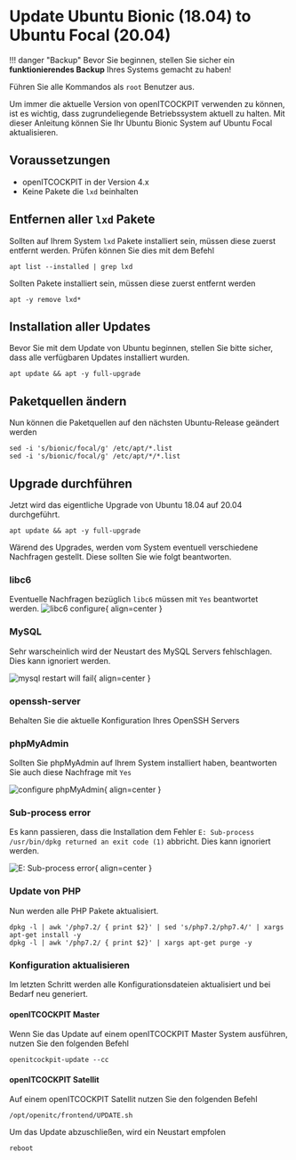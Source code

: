 # Update Ubuntu Bionic (18.04) to Ubuntu Focal (20.04)

!!! danger "Backup"
    Bevor Sie beginnen, stellen Sie sicher ein **funktionierendes Backup** Ihres Systems gemacht zu haben!

Führen Sie alle Kommandos als `root` Benutzer aus.

Um immer die aktuelle Version von openITCOCKPIT verwenden zu können, ist es wichtig, dass zugrundeliegende Betriebssystem aktuell zu halten.
Mit dieser Anleitung können Sie Ihr Ubuntu Bionic System auf Ubuntu Focal aktualisieren.

##  Voraussetzungen
 -  openITCOCKPIT in der Version 4.x
 -  Keine Pakete die `lxd` beinhalten

## Entfernen aller `lxd` Pakete
Sollten auf Ihrem System `lxd` Pakete installiert sein, müssen diese zuerst entfernt werden. Prüfen können Sie dies mit dem Befehl
```
apt list --installed | grep lxd
```

Sollten Pakete installiert sein, müssen diese zuerst entfernt werden
```
apt -y remove lxd*
```

## Installation aller Updates
Bevor Sie mit dem Update von Ubuntu beginnen, stellen Sie bitte sicher, dass alle verfügbaren Updates installiert wurden.

```
apt update && apt -y full-upgrade
```

## Paketquellen ändern
Nun können die Paketquellen auf den nächsten Ubuntu-Release geändert werden
```
sed -i 's/bionic/focal/g' /etc/apt/*.list
sed -i 's/bionic/focal/g' /etc/apt/*/*.list
```

## Upgrade durchführen
Jetzt wird das eigentliche Upgrade von Ubuntu 18.04 auf 20.04 durchgeführt.
```
apt update && apt -y full-upgrade
```

Wärend des Upgrades, werden vom System eventuell verschiedene Nachfragen gestellt. Diese sollten Sie wie folgt beantworten.

### libc6
Eventuelle Nachfragen bezüglich `libc6` müssen mit `Yes` beantwortet werden.
![libc6 configure](/images/updates/ubuntu-bionic/libc6.png){ align=center }

### MySQL
Sehr warscheinlich wird der Neustart des MySQL Servers fehlschlagen. Dies kann ignoriert werden.

![mysql restart will fail](/images/updates/ubuntu-bionic/mysql.png){ align=center }

### openssh-server
Behalten Sie die aktuelle Konfiguration Ihres OpenSSH Servers

### phpMyAdmin
Sollten Sie phpMyAdmin auf Ihrem System installiert haben, beantworten Sie auch diese Nachfrage mit `Yes`

![configure phpMyAdmin](/images/updates/ubuntu-bionic/mysql.png){ align=center }

### Sub-process error
Es kann passieren, dass die Installation dem Fehler `E: Sub-process /usr/bin/dpkg returned an exit code (1)` abbricht.
Dies kann ignoriert werden.

![E: Sub-process error](/images/updates/ubuntu-bionic/fehler.png){ align=center }

### Update von PHP
Nun werden alle PHP Pakete aktualisiert.
```
dpkg -l | awk '/php7.2/ { print $2}' | sed 's/php7.2/php7.4/' | xargs apt-get install -y
dpkg -l | awk '/php7.2/ { print $2}' | xargs apt-get purge -y
```

### Konfiguration aktualisieren
Im letzten Schritt werden alle Konfigurationsdateien aktualisiert und bei Bedarf neu generiert.

#### openITCOCKPIT Master
Wenn Sie das Update auf einem openITCOCKPIT Master System ausführen, nutzen Sie den folgenden Befehl
```
openitcockpit-update --cc
```

#### openITCOCKPIT Satellit
Auf einem openITCOCKPIT Satellit nutzen Sie den folgenden Befehl
```
/opt/openitc/frontend/UPDATE.sh
```

Um das Update abzuschließen, wird ein Neustart empfolen
```
reboot
```
